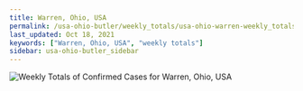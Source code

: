 ```yaml
---
title: Warren, Ohio, USA
permalink: /usa-ohio-butler/weekly_totals/usa-ohio-warren-weekly_totals.html
last_updated: Oct 18, 2021
keywords: ["Warren, Ohio, USA", "weekly totals"]
sidebar: usa-ohio-butler_sidebar
---
```


![Weekly Totals of Confirmed Cases for Warren, Ohio, USA](/covid_tracker/images/graphs/usa-ohio-warren-weekly_totals_graph.png)
